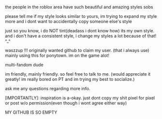 the people in the roblox area have such beautiful and amazing styles sobs

please tell me if my style looks similar to yours, im trying to expand my style more and i dont want to accidentally copy someone else's style

just so you know, i do NOT tint(deadass i dont know how) its my own style. and i don't have a consistent style, i change my styles a lot because of that! ^_^

waszzup !!! originally wanted github to claim my user. (that i always use) mainly using this for ponytown.  im on the game alot!

multi-fandom dude

im friendly, mainly friendly.
so feel free to talk to me. (would appreciate it greatly! im really bored on PT and im trying my best to socialize.)

ask me any questions regarding more info.

[IMPORTANTLY]: inspiration is a-okay. just dont copy my shit pixel for pixel or post w/o permission(even though i wont agree either way)

MY GITHUB IS SO EMPTY
